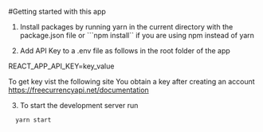 #Getting started with this app


1. Install packages by running yarn in the current directory with the package.json file or ```npm install`` if you are using npm instead of yarn

2. Add API Key to a .env file as follows in the root folder of the app

REACT_APP_API_KEY=key_value

To get key vist the following site 
You obtain a key after creating an account
https://freecurrencyapi.net/documentation 


3. To start the development server run


```
  yarn start
```